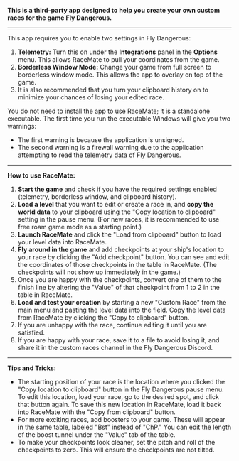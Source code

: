 
**This is a third-party app designed to help you create your own custom races for the game Fly Dangerous.**

---

This app requires you to enable two settings in Fly Dangerous:
1. **Telemetry:** Turn this on under the **Integrations** panel in the **Options** menu. This allows RaceMate to pull your coordinates from the game.
2. **Borderless Window Mode:** Change your game from full screen to borderless window mode. This allows the app to overlay on top of the game.
3. It is also recommended that you turn your clipboard history on to minimize your chances of losing your edited race.

You do not need to install the app to use RaceMate; it is a standalone executable. The first time you run the executable Windows will give you two warnings:
- The first warning is because the application is unsigned.
- The second warning is a firewall warning due to the application attempting to read the telemetry data of Fly Dangerous.

---

**How to use RaceMate:**
1. **Start the game** and check if you have the required settings enabled (telemetry, borderless window, and clipboard history).
2. **Load a level** that you want to edit or create a race in, and **copy the world data** to your clipboard using the "Copy location to clipboard" setting in the pause menu. (For new races, it is recommended to use free roam game mode as a starting point.)
3. **Launch RaceMate** and click the "Load from clipboard" button to load your level data into RaceMate.
4. **Fly around in the game** and add checkpoints at your ship's location to your race by clicking the "Add checkpoint" button. You can see and edit the coordinates of those checkpoints in the table in RaceMate. (The checkpoints will not show up immediately in the game.)
5. Once you are happy with the checkpoints, convert one of them to the finish line by altering the "Value" of that checkpoint from 1 to 2 in the table in RaceMate.
6. **Load and test your creation** by starting a new "Custom Race" from the main menu and pasting the level data into the field. Copy the level data from RaceMate by clicking the "Copy to clipboard" button.
7. If you are unhappy with the race, continue editing it until you are satisfied.
8. If you are happy with your race, save it to a file to avoid losing it, and share it in the custom races channel in the Fly Dangerous Discord.

---

**Tips and Tricks:**
- The starting position of your race is the location where you clicked the "Copy location to clipboard" button in the Fly Dangerous pause menu. To edit this location, load your race, go to the desired spot, and click that button again. To save this new location in RaceMate, load it back into RaceMate with the "Copy from clipboard" button.
- For more exciting races, add boosters to your game. These will appear in the same table, labeled "Bst" instead of "ChP." You can edit the length of the boost tunnel under the "Value" tab of the table.
- To make your checkpoints look cleaner, set the pitch and roll of the checkpoints to zero. This will ensure the checkpoints are not tilted.
